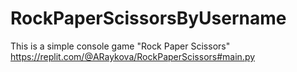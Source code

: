 # RockPaperScissorsByUsername
This is a simple console game "Rock Paper Scissors"
https://replit.com/@ARaykova/RockPaperScissors#main.py
